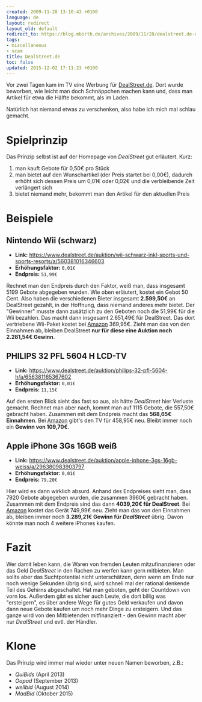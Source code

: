 ```yaml
---
created: 2009-11-28 13:10:43 +0100
language: de
layout: redirect
layout_old: default
redirect_to: https://blog.mbirth.de/archives/2009/11/28/dealstreet.de-de.html
tags:
- miscellaneous
- scam
title: DealStreet.de
toc: false
updated: 2015-12-02 17:11:23 +0100
---
```


Vor zwei Tagen kam im TV eine Werbung für [DealStreet.de](http://www.dealstreet.de/). Dort wurde beworben, wie leicht
man doch Schnäppchen machen kann und, dass man Artikel für etwa die Hälfte bekommt, als im Laden.

Natürlich hat niemand etwas zu verschenken, also habe ich mich mal schlau gemacht.


Spielprinzip
============

Das Prinzip selbst ist auf der Homepage von *DealStreet* gut erläutert. Kurz:

1. man kauft Gebote für 0,50€ pro Stück
1. man bietet auf den Wunschartikel (der Preis startet bei 0,00€), dadurch erhöht sich dessen Preis um 0,01€ oder 0,02€
   und die verbleibende Zeit verlängert sich
1. bietet niemand mehr, bekommt man den Artikel für den aktuellen Preis


Beispiele
=========

Nintendo Wii (schwarz)
----------------------

* **Link:** <https://www.dealstreet.de/auktion/wii-schwarz-inkl-sports-und-sports-resorts/a/560381016346603>
* **Erhöhungsfaktor:** `0,01€`
* **Endpreis:** `51,99€`

Rechnet man den Endpreis durch den Faktor, weiß man, dass insgesamt 5199 Gebote abgegeben wurden. Wie oben erläutert,
kostet ein Gebot 50 Cent. Also haben die verschiedenen Bieter insgesamt **2.599,50€** an DealStreet gezahlt, in der
Hoffnung, dass niemand anderes mehr bietet. Der "Gewinner" musste dann zusätzlich zu den Geboten noch die 51,99€ für
die Wii bezahlen. Das macht dann insgesamt 2.651,49€ für DealStreet. Das dort vertriebene Wii-Paket kostet bei
[Amazon](http://www.amazon.de/dp/B002TLTBM6/) 369,95€. Zieht man das von den Einnahmen ab, bleiben DealStreet **nur für
diese eine Auktion noch 2.281,54€ Gewinn**.


PHILIPS 32 PFL 5604 H LCD-TV
----------------------------

* **Link:** <https://www.dealstreet.de/auktion/philips-32-pfl-5604-h/a/656381165367602>
* **Erhöhungsfaktor:** `0,01€`
* **Endpreis:** `11,15€`

Auf den ersten Blick sieht das fast so aus, als hätte *DealStreet* hier Verluste gemacht. Rechnet man aber nach, kommt
man auf 1115 Gebote, die 557,50€ gebracht haben. Zusammen mit dem Endpreis macht das **568,65€ Einnahmen**. Bei
[Amazon](http://www.amazon.de/dp/B00221776U/) gibt's den TV für 458,95€ neu. Bleibt immer noch ein **Gewinn von 109,70€**.


Apple iPhone 3Gs 16GB weiß
--------------------------

* **Link:** <https://www.dealstreet.de/auktion/apple-iphone-3gs-16gb-weiss/a/296380983903797>
* **Erhöhungsfaktor:** `0,01€`
* **Endpreis:** `79,20€`

Hier wird es dann wirklich absurd. Anhand des Endpreises sieht man, dass 7920 Gebote abgegeben wurden, die zusammen
3960€ gebracht haben. Zusammen mit dem Endpreis sind das dann **4039,20€ für DealStreet**. Bei
[Amazon](http://www.amazon.de/dp/B002IPGOL4/) kostet das Gerät 749,99€ neu. Zieht man das von den Einnahmen ab, bleiben
immer noch **3.289,21€ Gewinn für *DealStreet*** übrig. Davon könnte man noch 4 weitere iPhones kaufen.


Fazit
=====

Wer damit leben kann, die Waren von fremden Leuten mitzufinanzieren oder das Geld *DealStreet* in den Rachen zu werfen
kann gern mitbieten. Man sollte aber das Suchtpotential nicht unterschätzen, denn wenn am Ende nur noch wenige Sekunden
übrig sind, wird schnell mal der rational denkende Teil des Gehirns abgeschaltet. Hat man geboten, geht der Countdown
von vorn los. Außerdem gibt es sicher auch Leute, die dort billig was "ersteigern", es über andere Wege für gutes Geld
verkaufen und davon dann neue Gebote kaufen um noch mehr Dinge zu ersteigern. Und das ganze wird von den Mitbietenden
mitfinanziert - den Gewinn macht aber nur *DealStreet* und evtl. der Händler.


Klone
=====

Das Prinzip wird immer mal wieder unter neuen Namen beworben, z.B.:

* *QuiBids* (April 2013)
* *Oopad* (September 2013)
* *wellbid* (August 2014)
* *MadBid* (Oktober 2015)